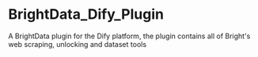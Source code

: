 # BrightData_Dify_Plugin
A BrightData plugin for the Dify platform, the plugin contains all of Bright's web scraping, unlocking and dataset tools
